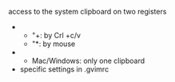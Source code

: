 access to the system clipboard on two registers

* * "+: by Crl +c/v
  * "\*: by mouse
* * Mac/Windows: only one clipboard
* specific settings in .gvimrc



